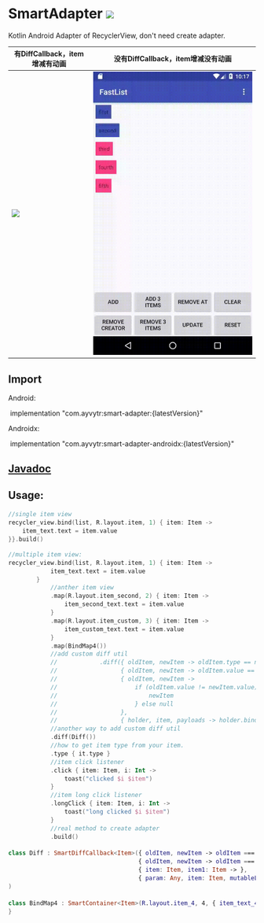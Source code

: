 # SmartAdapter  [![](https://img.shields.io/badge/jCenter-0.1.0-red.svg)](https://bintray.com/ayvytr/maven/smart-adapter/_latestVersion)
Kotlin Android Adapter of RecyclerView, don't need create adapter.

| 有DiffCallback，item增减有动画 | 没有DiffCallback，item增减没有动画 |
| ------------------------------ | ---------------------------------- |
| ![](media\with_diff.gif)       | ![](media\without_diff.gif)        |





## Import

Android:

​	implementation "com.ayvytr:smart-adapter:{latestVersion}"

Androidx:

​	implementation "com.ayvytr:smart-adapter-androidx:{latestVersion}"



## [Javadoc](https://ayvytr.github.io/projects/smartadapter/javadoc/index.html)



## Usage: 

```kotlin
//single item view
recycler_view.bind(list, R.layout.item, 1) { item: Item ->    
	item_text.text = item.value    
}}.build()


```



```kotlin
//multiple item view:
recycler_view.bind(list, R.layout.item, 1) { item: Item ->
            item_text.text = item.value
        }
        	//anther item view
            .map(R.layout.item_second, 2) { item: Item ->
                item_second_text.text = item.value
            }
            .map(R.layout.item_custom, 3) { item: Item ->
                item_custom_text.text = item.value
            }
            .map(BindMap4())
            //add custom diff util
            //            .diff({ oldItem, newItem -> oldItem.type == newItem.type },
            //                  { oldItem, newItem -> oldItem.value == newItem.value },
            //                  { oldItem, newItem ->
            //                      if (oldItem.value != newItem.value) {
            //                          newItem
            //                      } else null
            //                  },
            //                  { holder, item, payloads -> holder.bind(item) })
            //another way to add custom diff util
            .diff(Diff())
            //how to get item type from your item.
            .type { it.type }
            //item click listener
            .click { item: Item, i: Int ->
                toast("clicked $i $item")
            }
            //item long click listener
            .longClick { item: Item, i: Int ->
                toast("long clicked $i $item")
            }
            //real method to create adapter
            .build()
            
class Diff : SmartDiffCallback<Item>({ oldItem, newItem -> oldItem === newItem },
                                     { oldItem, newItem -> oldItem === newItem && oldItem.value == newItem.value },
                                     { item: Item, item1: Item -> },
                                     { param: Any, item: Item, mutableList: MutableList<Any> -> }
)

class BindMap4 : SmartContainer<Item>(R.layout.item_4, 4, { item_text_4.text = it.value }) {
}
```















